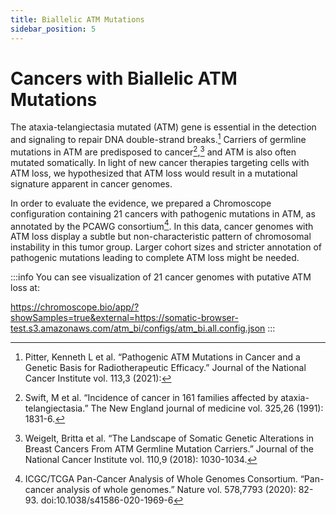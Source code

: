 ```yaml
---
title: Biallelic ATM Mutations
sidebar_position: 5
---
```


# Cancers with Biallelic ATM Mutations

The ataxia-telangiectasia mutated (ATM) gene is essential in the detection and signaling to repair DNA double-strand breaks.[^1] Carriers of germline mutations in ATM are predisposed to cancer[^2],[^3] and ATM is also often mutated somatically. In light of new cancer therapies targeting cells with ATM loss, we hypothesized that ATM loss would result in a mutational signature apparent in cancer genomes.

In order to evaluate the evidence, we prepared a Chromoscope configuration containing 21 cancers with pathogenic mutations in ATM, as annotated by the PCAWG consortium[^4]. In this data, cancer genomes with ATM loss display a subtle but non-characteristic pattern of chromosomal instability in this tumor group. Larger cohort sizes and stricter annotation of pathogenic mutations leading to complete ATM loss might be needed.

:::info
You can see visualization of 21 cancer genomes with putative ATM loss at:

https://chromoscope.bio/app/?showSamples=true&external=https://somatic-browser-test.s3.amazonaws.com/atm_bi/configs/atm_bi.all.config.json
:::

[^1]: Pitter, Kenneth L et al. “Pathogenic ATM Mutations in Cancer and a Genetic Basis for Radiotherapeutic Efficacy.” Journal of the National Cancer Institute vol. 113,3 (2021):

[^2]: Swift, M et al. “Incidence of cancer in 161 families affected by ataxia-telangiectasia.” The New England journal of medicine vol. 325,26 (1991): 1831-6. 

[^3]: Weigelt, Britta et al. “The Landscape of Somatic Genetic Alterations in Breast Cancers From ATM Germline Mutation Carriers.” Journal of the National Cancer Institute vol. 110,9 (2018): 1030-1034.

[^4]: ICGC/TCGA Pan-Cancer Analysis of Whole Genomes Consortium. “Pan-cancer analysis of whole genomes.” Nature vol. 578,7793 (2020): 82-93. doi:10.1038/s41586-020-1969-6

